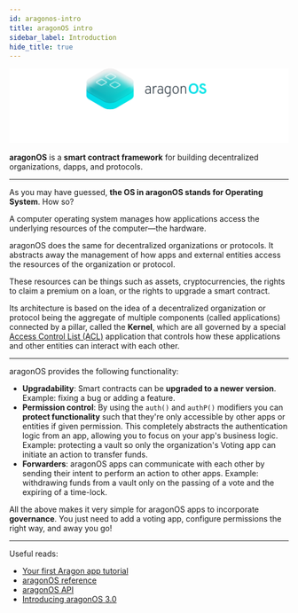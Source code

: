 ```yaml
---
id: aragonos-intro
title: aragonOS intro
sidebar_label: Introduction
hide_title: true
---
```


![](/docs/assets/brand/aragonos.png)

**aragonOS** is a **smart contract framework** for building decentralized organizations, dapps, and protocols.

--------

As you may have guessed, **the OS in aragonOS stands for Operating System**. How so?

A computer operating system manages how applications access the underlying resources of the computer—the hardware.

aragonOS does the same for decentralized organizations or protocols. It abstracts away the management of how apps and external entities access the resources of the organization or protocol.

These resources can be things such as assets, cryptocurrencies, the rights to claim a premium on a loan, or the rights to upgrade a smart contract.

Its architecture is based on the idea of a decentralized organization or protocol being the aggregate of multiple components (called applications) connected by a pillar, called the **Kernel**, which are all governed by a special [Access Control List (ACL)](/docs/acl-intro.html) application that controls how these applications and other entities can interact with each other.

--------

aragonOS provides the following functionality:
- **Upgradability**: Smart contracts can be **upgraded to a newer version**. Example: fixing a bug or adding a feature.
- **Permission control**: By using the `auth()` and `authP()` modifiers you can **protect functionality** such that they're only accessible by other apps or entities if given permission. This completely abstracts the authentication logic from an app, allowing you to focus on your app's business logic. Example: protecting a vault so only the organization's Voting app can initiate an action to transfer funds.
- **Forwarders**: aragonOS apps can communicate with each other by sending their intent to perform an action to other apps. Example: withdrawing funds from a vault only on the passing of a vote and the expiring of a time-lock.

All the above makes it very simple for aragonOS apps to incorporate **governance**. You just need to add a voting app, configure permissions the right way, and away you go!

--------

Useful reads:
- [Your first Aragon app tutorial](/docs/tutorial.html)
- [aragonOS reference](/docs/aragonos-ref.html)
- [aragonOS API](/docs/kernel_Kernel.html)
- [Introducing aragonOS 3.0](https://blog.aragon.org/introducing-aragonos-3-0-alpha-the-new-operating-system-for-protocols-and-dapps-348f7ac92cff/)

